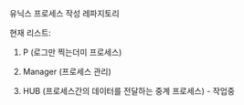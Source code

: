 유닉스 프로세스 작성 레파지토리

현재 리스트:

1. P (로그만 찍는더미 프로세스)

2. Manager (프로세스 관리) 

3. HUB (프로세스간의 데이터를 전달하는 중계 프로세스) - 작업중
